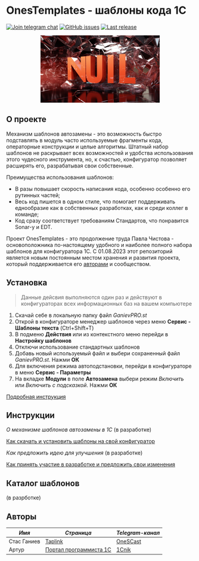 # OnesTemplates - шаблоны кода 1С

[![Join telegram chat](https://img.shields.io/badge/chat-telegram-blue?style=flat&logo=telegram)](https://t.me/st1c8)
[![GitHub issues](https://img.shields.io/github/issues-raw/stasganiev/OnesTemplates?style=badge)](https://github.com/stasganiev/OnesTemplates/issues)
[![Last release](https://img.shields.io/github/v/release/stasganiev/OnesTemplates?include_prereleases&label=last%20release&style=badge)](https://github.com/stasganiev/OnesTemplates/releases/latest)

<div id="header" align="center">
  <img src="./img/titlepaper.png" width="320" height="180"/>
</div>

## О проекте

Механизм шаблонов автозамены - это возможность быстро подставлять в модуль часто используемые фрагменты кода, операторные конструкции и целые алгоритмы.
Штатный набор шаблонов не раскрывает всех возможностей и удобства использования этого чудесного инструмента, но, к счастью, конфигуратор позволяет расширять его, разрабатывая свои собственные.

Преимущества использования шаблонов:
- В разы повышает скорость написания кода, особенно особенно его рутинных частей;
- Весь код пишется в одном стиле, что помогает поддерживать еднообразие как в собственных разработках, как и среди коллег в команде;
- Код сразу соответствует требованиям Стандартов, что понравится Sonar-у и EDT.

Проект OnesTemplates - это продолжение труда Павла Чистова - основоположника по-настоящему удобного и наиболее полного набора шаблонов для конфигуратора 1С.
С 01.08.2023 этот репозиторий является новым постоянным местом хранения и развития проекта, который поддерживается его [авторами](#title_outhers) и сообществом.

## Установка

>Данные дейсвия выполняются один раз и действуют в конфигураторах всех информационных баз на вашем компьютере

1. Скачай себе в локальную папку файл *GanievPRO.st*
2. Открой в конфигураторе менеджер шаблонов через меню **Сервис - Шаблоны текста** (Ctrl+Shift+T)
3. В подменю **Действия** или из контекстного меню перейди в **Настройку шаблонов**
4. Отключи использование стандартных шаблонов
5. Добавь новый используемый файл и выбери сохраненный файл *GanievPRO.st*. Нажми **ОК**
6. Для включения режима автоподстановки, перейди в конфигураторе в меню **Сервис - Параметры**
7. На вкладке **Модули** в поле **Автозамена** выбери режим *Включить* или *Включить с подсказкой*. Нажми **ОК**

[Подробная инструкция](./doc/installtutorial.md)

## Инструкции

*О механизме шаблонов автозамены в 1С* (в разработке)

[Как скачать и установить шаблоны на свой конфигуратор](./doc/installtutorial.md)

*Как предложить идею для улучшения* (в разработке)

[Как принять участие в разработке и предложить свои изменения](./doc/gitflow.md)

## Каталог шаблонов

(в разрботке)

## <a name="title_outhers"></a> Авторы

|*Имя*|*Страница*|*Telegram-канал*|
|---|---|---|
|Стас Ганиев|[Taplink](https://stasganiev.taplink.ws/)|[OneSCast](https://t.me/OneSCast)|
|Артур|[Портал программиста 1С](https://koder.by/shablony_avtozameny_1s.php)|[1Cnik](https://t.me/by_1cnik)|
